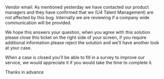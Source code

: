 Vendor email: 
As mentioned yesterday we have contacted our product managers and they have confirmed that we (U4 Talent Management) are not affected by this bug.
Internally we are reviewing if a company wide communication will be provided.

We hope this answers your question, when you agree with this solution please close this ticket on the right side of your screen, if you require additional information please reject the solution and we'll have another look at your case.

When a case is closed you'll be able to fill in a survey to improve our service, we would appreciate it if you would take the time to complete it.

Thanks in advance